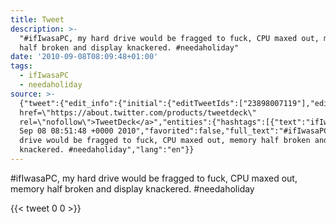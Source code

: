 ```yaml
---
title: Tweet
description: >-
  "#ifIwasaPC, my hard drive would be fragged to fuck, CPU maxed out, memory
  half broken and display knackered. #needaholiday"
date: '2010-09-08T08:09:48+01:00'
tags:
  - ifIwasaPC
  - needaholiday
source: >-
  {"tweet":{"edit_info":{"initial":{"editTweetIds":["23898007119"],"editableUntil":"2010-09-08T09:51:48.000Z","editsRemaining":"5","isEditEligible":true}},"retweeted":false,"source":"<a
  href=\"https://about.twitter.com/products/tweetdeck\"
  rel=\"nofollow\">TweetDeck</a>","entities":{"hashtags":[{"text":"ifIwasaPC","indices":["0","10"]},{"text":"needaholiday","indices":["109","122"]}],"symbols":[],"user_mentions":[],"urls":[]},"display_text_range":["0","122"],"favorite_count":"0","id_str":"23898007119","truncated":false,"retweet_count":"0","id":"23898007119","created_at":"Wed
  Sep 08 08:51:48 +0000 2010","favorited":false,"full_text":"#ifIwasaPC, my hard
  drive would be fragged to fuck, CPU maxed out, memory half broken and display
  knackered. #needaholiday","lang":"en"}}
---
```

#ifIwasaPC, my hard drive would be fragged to fuck, CPU maxed out, memory half broken and display knackered. #needaholiday
    
{{< tweet 0 0 >}}
    
